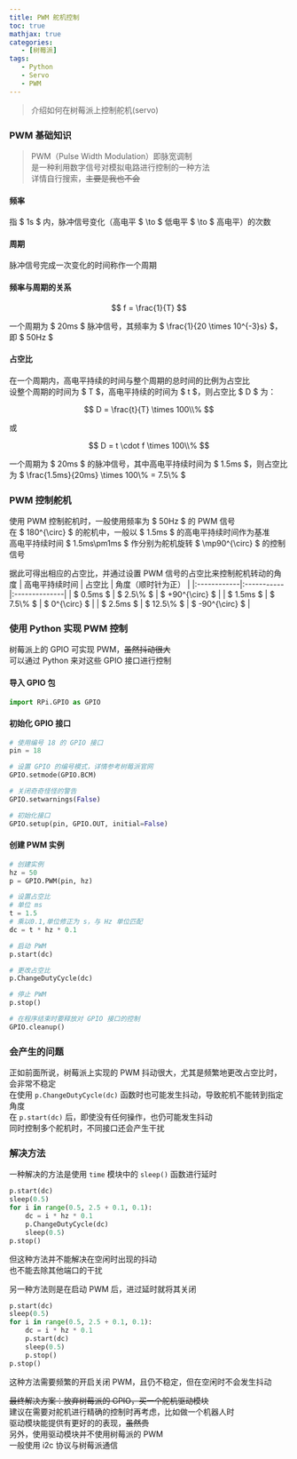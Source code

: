 ```yaml
---
title: PWM 舵机控制
toc: true
mathjax: true
categories:
   - [树莓派]
tags:
   - Python
   - Servo
   - PWM
---
```


> 介绍如何在树莓派上控制舵机(servo)


### PWM 基础知识

> PWM（Pulse Width Modulation）即脉宽调制  
> 是一种利用数字信号对模拟电路进行控制的一种方法  
> 详情自行搜索，~~主要是我也不会~~

#### 频率
指 $ 1s $ 内，脉冲信号变化（高电平 $ \to $ 低电平 $ \to $ 高电平）的次数

#### 周期
脉冲信号完成一次变化的时间称作一个周期

#### 频率与周期的关系

$$
f = \frac{1}{T}
$$

一个周期为 $ 20ms $ 脉冲信号，其频率为 $ \frac{1}{20 \times 10^{-3}s} $，即 $ 50Hz $

#### 占空比
在一个周期内，高电平持续的时间与整个周期的总时间的比例为占空比  
设整个周期的时间为 $ T $，高电平持续的时间为 $ t $，则占空比 $ D $ 为：

$$
D = \frac{t}{T} \times 100\\%
$$

或

$$
D = t \cdot f \times 100\\%
$$
 
一个周期为 $ 20ms $ 的脉冲信号，其中高电平持续时间为 $ 1.5ms $，则占空比为 $ \frac{1.5ms}{20ms} \times 100\\% = 7.5\\% $


### PWM 控制舵机

使用 PWM 控制舵机时，一般使用频率为 $ 50Hz $ 的 PWM 信号  
在 $ 180^{\circ} $ 的舵机中，一般以 $ 1.5ms $ 的高电平持续时间作为基准  
高电平持续时间 $ 1.5ms\pm1ms $ 作分别为舵机旋转 $ \mp90^{\circ} $ 的控制信号

据此可得出相应的占空比，并通过设置 PWM 信号的占空比来控制舵机转动的角度
| 高电平持续时间 |   占空比   | 角度（顺时针为正） |
|:------------|:-----------|:--------------|
|  $ 0.5ms $  | $ 2.5\\% $ | $ +90^{\circ} $ |
|  $ 1.5ms $  | $ 7.5\\% $ | $ 0^{\circ} $ |
|  $ 2.5ms $  | $ 12.5\\% $ | $ -90^{\circ} $ |


### 使用 Python 实现 PWM 控制

树莓派上的 GPIO 可实现 PWM，~~虽然抖动很大~~  
可以通过 Python 来对这些 GPIO 接口进行控制

#### 导入 GPIO 包
``` python
import RPi.GPIO as GPIO
```

#### 初始化 GPIO 接口
``` python
# 使用编号 18 的 GPIO 接口
pin = 18

# 设置 GPIO 的编号模式，详情参考树莓派官网
GPIO.setmode(GPIO.BCM)

# 关闭奇奇怪怪的警告
GPIO.setwarnings(False)

# 初始化接口
GPIO.setup(pin, GPIO.OUT, initial=False)
```

#### 创建 PWM 实例
``` python
# 创建实例
hz = 50
p = GPIO.PWM(pin, hz)

# 设置占空比
# 单位 ms
t = 1.5
# 乘以0.1,单位修正为 s，与 Hz 单位匹配
dc = t * hz * 0.1

# 启动 PWM
p.start(dc)

# 更改占空比
p.ChangeDutyCycle(dc)

# 停止 PWM
p.stop()

# 在程序结束时要释放对 GPIO 接口的控制
GPIO.cleanup()
```


### 会产生的问题

正如前面所说，树莓派上实现的 PWM 抖动很大，尤其是频繁地更改占空比时，会非常不稳定  
在使用 `p.ChangeDutyCycle(dc)` 函数时也可能发生抖动，导致舵机不能转到指定角度  
在 `p.start(dc)` 后，即使没有任何操作，也仍可能发生抖动  
同时控制多个舵机时，不同接口还会产生干扰


### 解决方法
一种解决的方法是使用 `time` 模块中的 `sleep()` 函数进行延时
``` python
p.start(dc)
sleep(0.5)
for i in range(0.5, 2.5 + 0.1, 0.1):
	dc = i * hz * 0.1
	p.ChangeDutyCycle(dc)
	sleep(0.5)
p.stop()
```
但这种方法并不能解决在空闲时出现的抖动  
也不能去除其他端口的干扰

另一种方法则是在启动 PWM 后，进过延时就将其关闭
``` python
p.start(dc)
sleep(0.5)
for i in range(0.5, 2.5 + 0.1, 0.1):
	dc = i * hz * 0.1
	p.start(dc)
	sleep(0.5)
	p.stop()
p.stop()
```
这种方法需要频繁的开启关闭 PWM，且仍不稳定，但在空闲时不会发生抖动

~~最终解决方案：放弃树莓派的 GPIO，买一个舵机驱动模块~~  
建议在需要对舵机进行精确的控制时再考虑，比如做一个机器人时  
驱动模块能提供有更好的的表现，~~虽然贵~~  
另外，使用驱动模块并不使用树莓派的 PWM  
一般使用 i2c 协议与树莓派通信
